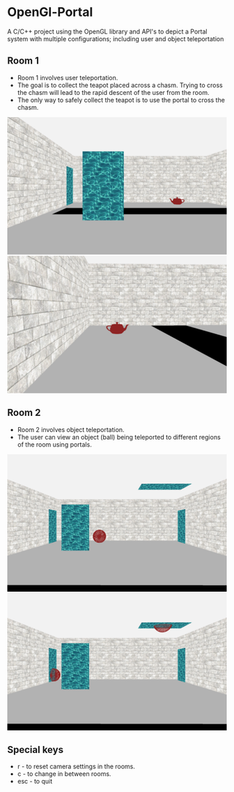 # OpenGl-Portal
A C/C++ project using the OpenGL library and API's to depict a Portal system
with multiple configurations; including user and object teleportation

## Room 1 
- Room 1 involves user teleportation. 
- The goal is to collect the teapot placed across a chasm. Trying to cross the chasm will lead to the rapid descent of the user from the room. 
- The only way to safely collect the teapot is to use the portal to cross the chasm.

![alt text](screenshots/1a.png "Room1:User Teleportation(1)")
![alt text](screenshots/1b.png "Room1:User Teleportation(2)")

## Room 2
- Room 2 involves object teleportation.
- The user can view an object (ball) being teleported to different regions of the room using portals.

![alt text](screenshots/2a.png "Room2:Object Teleportation(1)")
![alt text](screenshots/2b.png "Room2:Object Teleportation(2)")

## Special keys
- r - to reset camera settings in the rooms.
- c - to change in between rooms.
- esc - to quit
